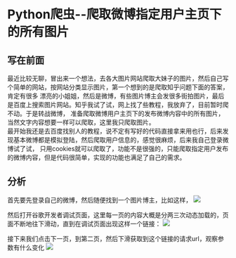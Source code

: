 # Python爬虫--爬取微博指定用户主页下的所有图片
## 写在前面
最近比较无聊，冒出来一个想法，去各大图片网站爬取大妹子的图片，然后自己写个简单的网站，按网站分类显示图片，第一个想到的是爬取知乎问题下面的答案，肯定有很多
漂亮的小姐姐，然后是微博，有些图片博主会发很多街拍图片，最后是百度上搜索图片网站。知乎我试了试，网上找了些教程，我放弃了，目前暂时爬不动。于是转战微博，
准备爬取微博用户主页下的发布微博内容中的所有图片，当然文字内容想要一样可以爬取，这里我只爬取图片。<br>
最开始我还是去百度找别人的教程，说不定有写好的代码直接拿来用也行，后来发现基本微博都是模拟登陆，然后爬取用户信息的，感觉很麻烦，后来我自己登录微博试了试，
只用cookies就可以爬取了，功能不是很强的，只能爬取指定用户发布的微博内容，但是代码很简单，实现的功能也满足了自己的需求。
## 分析
首先要先登录自己的微博，然后随便找到一个图片博主，比如这样，
![](https://github.com/daacheng/PythonBasic/blob/master/pic/weibo1.png)

然后打开谷歌开发者调试页面，这里每一页的内容大概是分两三次动态加载的，页面不断地往下滑动，直到在调试页面出现这样一个链接：
![](https://github.com/daacheng/PythonBasic/blob/master/pic/weibo2.png)

接下来我们点击下一页，到第二页，然后下滑获取到这个链接的请求url，观察参数有什么变化
![](https://github.com/daacheng/PythonBasic/blob/master/pic/weibo3.png)
